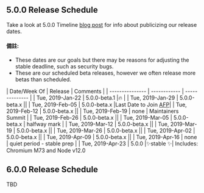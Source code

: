 ## 5.0.0 Release Schedule

Take a look at 5.0.0 Timeline [blog post](https://electronjs.org/blog/electron-5-0-timeline) for info about publicizing our release dates.

#### 備註:

- These dates are our goals but there may be reasons for adjusting the stable deadline, such as security bugs.
- These are our scheduled beta releases, however we often release more betas than scheduled.

| Date/Week Of | Release | Comments | | \---\---\---\---\--- | \---\---\---\--- | \---\---\---\----- | | Tue, 2019-Jan-22 | 5.0.0-beta.1 |🔥 | | Tue, 2019-Jan-29 | 5.0.0-beta.x || | Tue, 2019-Feb-05 | 5.0.0-beta.x |Last Date to Join [AFP](https://electronjs.org/blog/app-feedback-program)| | Tue, 2019-Feb-12 | 5.0.0-beta.x || | Tue, 2019-Feb-19 | none | Maintainers Summit | | Tue, 2019-Feb-26 | 5.0.0-beta.x || | Tue, 2019-Mar-05 | 5.0.0-beta.x | halfway mark | | Tue, 2019-Mar-12 | 5.0.0-beta.x || | Tue, 2019-Mar-19 | 5.0.0-beta.x || | Tue, 2019-Mar-26 | 5.0.0-beta.x || | Tue, 2019-Apr-02 | 5.0.0-beta.x || | Tue, 2019-Apr-09 | 5.0.0-beta.x || | Tue, 2019-Apr-16 | none | quiet period - stable prep | | Tue, 2019-Apr-23 | 5.0.0 |✨stable ✨| Includes: Chromium M73 and Node v12.0

## 6.0.0 Release Schedule

TBD